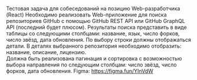 Тестовая задача для собеседований на
позицию Web-разработчика (React)
Необходимо реализовать Web-приложение для поиска репозиториев GitHub с помощью
GitHub REST API или GitHub GraphQL API (последний будет плюсом).
Результаты поиска представить в виде таблицы со следующими столбцами: название,
язык, число форков, число звёзд, дата обновления.
По выбору строки должны отображаться детали. В деталях выбранного репозитория
необходимо отобразить: название, описание, лицензию.  
Должна быть реализована пагинация и сортировка с возможностью выбора направления
по следующим столбцам: число звёзд, число форков, дата обновления.
Figma:
https://figma.fun/YInVdW
